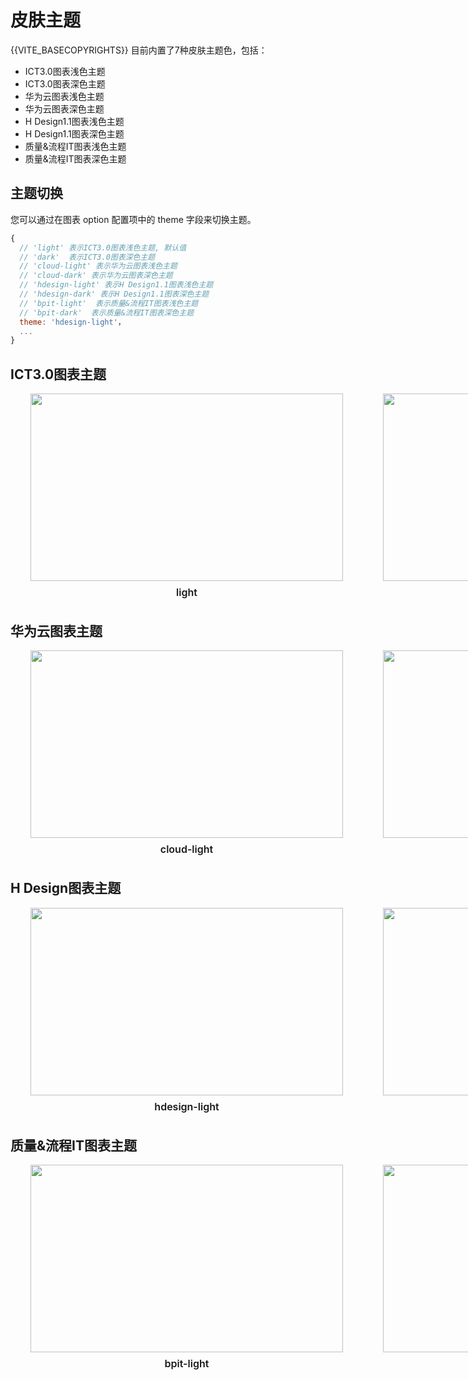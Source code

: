 # 皮肤主题

{{VITE_BASECOPYRIGHTS}} 目前内置了7种皮肤主题色，包括：
- ICT3.0图表浅色主题
- ICT3.0图表深色主题
- 华为云图表浅色主题
- 华为云图表深色主题
- H Design1.1图表浅色主题
- H Design1.1图表深色主题
- 质量&流程IT图表浅色主题
- 质量&流程IT图表深色主题

## 主题切换

您可以通过在图表 option 配置项中的 theme 字段来切换主题。
```jsx
{
  // 'light' 表示ICT3.0图表浅色主题, 默认值
  // 'dark'  表示ICT3.0图表深色主题
  // 'cloud-light' 表示华为云图表浅色主题
  // 'cloud-dark' 表示华为云图表深色主题
  // 'hdesign-light' 表示H Design1.1图表浅色主题
  // 'hdesign-dark' 表示H Design1.1图表深色主题
  // 'bpit-light'  表示质量&流程IT图表浅色主题
  // 'bpit-dark'  表示质量&流程IT图表深色主题
  theme: 'hdesign-light'，
  ...
}
```
## ICT3.0图表主题

<div class="color-demo-container">
    <div class="color-demo-item">
    <img  class="color-demo-img" src="{{VITE_BASEROUTER}}./image/md/theme/ict-light.png"/>
    <div class="color-demo-label">light</div>
    </div>
    <div class="color-demo-item">
    <img  class="color-demo-img" src="{{VITE_BASEROUTER}}./image/md/theme/ict-dark.png"/>
    <div class="color-demo-label">dark</div>
    </div>
</div>

## 华为云图表主题

<div class="color-demo-container">
    <div class="color-demo-item">
    <img  class="color-demo-img" src="{{VITE_BASEROUTER}}./image/md/theme/cloud-light.png"/>
    <div class="color-demo-label">cloud-light</div>
    </div>
     <div class="color-demo-item">
    <img  class="color-demo-img" src="{{VITE_BASEROUTER}}./image/md/theme/cloud-dark.png"/>
    <div class="color-demo-label">cloud-dark</div>
    </div>
</div>

## H Design图表主题

<div class="color-demo-container">
    <div class="color-demo-item">
    <img  class="color-demo-img" src="{{VITE_BASEROUTER}}./image/md/theme/hdesign-light.png"/>
    <div class="color-demo-label">hdesign-light</div>
    </div>
    <div class="color-demo-item">
    <img  class="color-demo-img" src="{{VITE_BASEROUTER}}./image/md/theme/hdesign-dark.png"/>
    <div class="color-demo-label">hdesign-dark</div>
    </div>
</div>

## 质量&流程IT图表主题

<div class="color-demo-container">
    <div class="color-demo-item">
    <img  class="color-demo-img" src="{{VITE_BASEROUTER}}./image/md/theme/bpit-light.png"/>
    <div class="color-demo-label">bpit-light</div>
    </div>
    <div class="color-demo-item">
     <img  class="color-demo-img" src="{{VITE_BASEROUTER}}./image/md/theme/bpit-dark.png"/>
    <div class="color-demo-label">bpit-dark</div>
    </div>
</div>


<style>
.markdown-body ul li{
    font-size:14px;
    font-weight:bold;
    color: #191919;
}
.color-demo-container{
    padding:0 32px;
    display:flex;
    gap:64px;
    margin-bottom:36px;
}
.color-demo-item{
    display:flex;
    flex-direction:column;
    gap:8px;
}
.color-demo-img{
  width:500px;
  height:300px;
}
.color-demo-label{
    font-size:16px;
    font-weight:600;
    text-align:center;
    color:#191919
}
</style>
